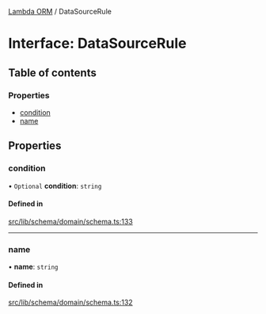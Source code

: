 [Lambda ORM](../README.md) / DataSourceRule

# Interface: DataSourceRule

## Table of contents

### Properties

- [condition](DataSourceRule.md#condition)
- [name](DataSourceRule.md#name)

## Properties

### condition

• `Optional` **condition**: `string`

#### Defined in

[src/lib/schema/domain/schema.ts:133](https://github.com/FlavioLionelRita/lambdaorm/blob/bea17731/src/lib/schema/domain/schema.ts#L133)

___

### name

• **name**: `string`

#### Defined in

[src/lib/schema/domain/schema.ts:132](https://github.com/FlavioLionelRita/lambdaorm/blob/bea17731/src/lib/schema/domain/schema.ts#L132)
